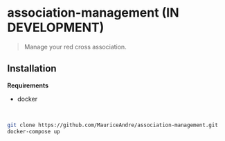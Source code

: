 # association-management (IN DEVELOPMENT)
>Manage your red cross association.

## Installation
**Requirements**
- docker
<br>

```sh
git clone https://github.com/MauriceAndre/association-management.git
docker-compose up
```


<!-- Markdown link & img dfn's -->
[git-repo]: https://github.com/MauriceAndre/association-management
